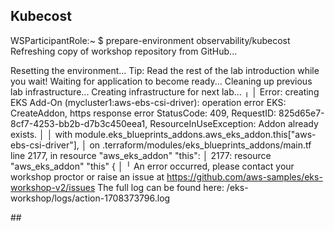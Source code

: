 ## Kubecost

WSParticipantRole:~ $ prepare-environment observability/kubecost
Refreshing copy of workshop repository from GitHub...

Resetting the environment...
Tip: Read the rest of the lab introduction while you wait!
Waiting for application to become ready...
Cleaning up previous lab infrastructure...
Creating infrastructure for next lab...
╷
│ Error: creating EKS Add-On (mycluster1:aws-ebs-csi-driver): operation error EKS: CreateAddon, https response error StatusCode: 409, RequestID: 825d65e7-8cf7-4253-bb2b-d7b3c450eea1, ResourceInUseException: Addon already exists.
│ 
│   with module.eks_blueprints_addons.aws_eks_addon.this["aws-ebs-csi-driver"],
│   on .terraform/modules/eks_blueprints_addons/main.tf line 2177, in resource "aws_eks_addon" "this":
│ 2177: resource "aws_eks_addon" "this" {
│ 
╵
An error occurred, please contact your workshop proctor or raise an issue at https://github.com/aws-samples/eks-workshop-v2/issues
The full log can be found here: /eks-workshop/logs/action-1708373796.log

## 